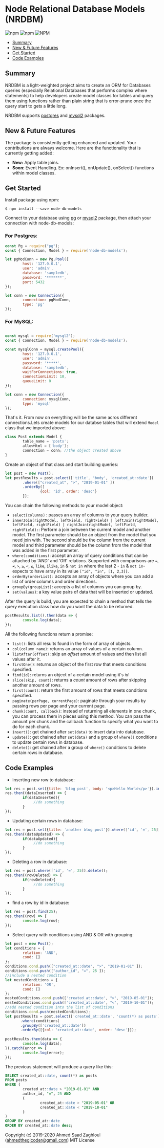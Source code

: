 # Node Relational Database Models (NRDBM)
![npm](https://img.shields.io/npm/v/node-db-models)
![npm](https://img.shields.io/npm/dw/node-db-models)
![NPM](https://img.shields.io/npm/l/node-db-models)

- [Summary](#summary)
- [New & Future Features](#new--future-features)
- [Get Started](#get-started)
- [Code Examples](#code-examples)

## Summary

NRDBM is a light-weighted project aims to create an ORM for Databases queries (especially Relational Databases that performs complex where statements) to help developers create model classes for tables and query them using functions rather than plain string that is error-prune once the query start to gets a little long.

NRDBM supports [postgres](https://www.npmjs.com/package/pg) and [mysql2](https://www.npmjs.com/package/mysql2) packages.

## New & Future Features
The package is consistently getting enhanced and updated. Your contributions are always welcome. Here are the functionality that is currently getting added:
- **New:** Apply table joins.
- **Soon**: Event Handling. Ex: onInsert(), onUpdate(), onSelect() functions within model classes.

## Get Started
Install package using npm:
```
$ npm install --save node-db-models
```

Connect to your database using [pg](https://www.npmjs.com/package/pg) or [mysql2](https://www.npmjs.com/package/mysql2) package, then attach your connection with node-db-models:
### For Postgres:

```javascript
const Pg = require("pg");
const { Connection, Model } = require('node-db-models');

let pgModConn = new Pg.Pool({
        host: '127.0.0.1',
        user: 'admin',
        database: 'sampledb',
        password: '*******',
        port: 5432
});

let conn = new Connection({
        connection: pgModConn,
        type: 'pg'
});
```

### For MySQL:
```javascript

const mysql = require('mysql2');
const { Connection, Model } = require('node-db-models');

const mysqlConn = mysql.createPool({
        host: '127.0.0.1',
        user: 'admin',
        password: '*****',
        database: 'sampledb',
        waitForConnections: true,
        connectionLimit: 10,
        queueLimit: 0
});

let conn = new Connection({
        connection: mysqlConn,
        type: 'mysql'
});
```
That's it. From now on everything will be the same acros different connections.Lets create models for our databse tables that will extend `Model` class that we imported above:
```javascript
class Post extends Model {
        table_name = 'posts';
        allowHtml = ['body'];
        connection = conn; //the object created above
}
```

Create an object of that class and start building queries:
```javascript
let post = new Post();
let postResults = post.select(['title', 'body', 'created_at::date'])
        .where(["created_at", ">", "2019-01-01" ])
        .orderBy([
                {col: 'id', order: 'desc'}
        ]);
```
You can chain the following methods to your model object:
- `select(columns):` passes an array of columns to your query builder.
- `innerJoin(rightModel, leftField, rightField) | leftJoin(rightModel, leftField, rightField) | rightJoin(rightModel, leftField, rightField):`: Perform a join between the current model and another model. The first parameter should be an object from the model that you need join with. The second should be the column from the current model and third parameter should be the column from the model that was added in the first parameter.
- `where(conditions)`: accept an array of query conditions that can be attached by 'AND' and 'OR' relations. Supported with comparisons are `=`, `≠`, `>`, `≥`, `<`, `≤`, `like`, `ilike`, `in` & `not in` where the last 2 - `in` & `not in`- expects to have array in its value `["id", "in", [1, 2,3]]`.
- `orderBy(orderList):` accepts an array of objects where you can add a list of order columns and order directions.
- `groupBy(groupList)`: accepts a list of columns you can group by.
- `set(values)`: a key value pairs of data that will be inserted or updated.

After the query is build, you are expected to chain a method that tells the query execution class how do you want the data to be returned.
```javascript
postResults.list().then(data => {
        console.log(data);
});
```
All the following functions return a promise:
- `list()`: lists all results found in the form of array of objects.
- `col(column_name)`: returns an array of values of a certain column.
- `listAfter(offset)`: skip an *offset* amount of  values and then list all values after it.
- `firstOne()`: returns an object of the first row that meets conditions specified.
- `find(id)`: returns an object of a certain model using it's *id*
- `slice(skip, count)`: returns a *count* amount of rows after skipping another amount of rows.
- `first(count)`: return the first amount of rows that meets conditions specified.
- `paginate(perPage, currentPage)`: paginate through your results by passing rows per page and your current page.
- `chunk(count, callback)`: instead of returning all elements in one chunk, you can process them in pieces using this method. You can pass the amount per chunk and the callback function to specify what you want to do for each chunk.
- `insert()`: get chained after `set(data)` to insert data into database.
- `update()`: get chained after `set(data)` and a group of `where()` conditions to update certain rows in database.
- `delete()`: get chained after a group of `where()` conditions to delete certain rows in database.

## Code Examples
- Inserting new row to database:
```javascript
let res = post.set({title: 'blog post', body: '<p>Hello World</p>'}).insert();
res.then((dataInserted) => {
        if(dataInserted){
             //do something
        }
});
```
- Updating certain rows in database:
```javascript
let res = post.set({title: 'another blog post'}).where(['id', '=', 25]).update();
res.then((dataUpdated) => {
        if(dataUpdated){
             //do something
        }
});
```
- Deleting a row in database:
```javascript
let res = post.where(['id', '=', 25]).delete();
res.then((rowDeleted) => {
        if(rowDeleted){
             //do something
        }
});
```
- find a row by id in database:
```javascript
let res = post.find(25);
res.then((row) => {
        console.log(row);
});
```
- Select query with conditions using AND & OR with grouping:
```javascript
let post = new Post();
let conditions = {
        relation: 'AND',
        cond: []
};
conditions.cond.push(["created_at::date", ">", "2019-01-01" ]);
conditions.cond.push(["author_id", "=", 25 ]);
//include a nested condition
let nestedConditions = {
        relation: 'OR',
        cond: []
};
nestedConditions.cond.push(['created_at::date', ">", "2019-05-01"]);
nestedConditions.cond.push(['created_at::date', "<", "2019-10-01"]);
//add nested condition into the list of conditions
conditions.cond.push(nestedConditions);
let postResults = post.select(['created_at::date', 'count(*) as posts'])
       .where(conditions)
       .groupBy(['created_at::date'])
       .orderBy([{col: 'created_at::date', order: 'desc'}]);
       
postResults.then(data => {
        console.log(data);
}).catch(error => {
        console.log(error);
});
```
The previous statement will produce a query like this:
```sql
SELECT created_at::date, count(*) as posts 
FROM posts 
WHERE (
        created_at::date > "2019-01-01" AND 
        author_id, "=", 25 AND
        (
                created_at::date > "2019-05-01" OR
                created_at::date < "2019-10-01"
        )
) 
GROUP BY created_at::date 
ORDER BY created_at::date desc;
```

Copyright (c) 2019-2020 Ahmed Saad Zaghloul (ahmedthegicoder@gmail.com) MIT License